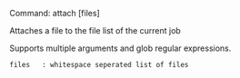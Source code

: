 Command:	attach [files]

Attaches a file to the file list of the current job

Supports multiple arguments and glob regular expressions.

    files	: whitespace seperated list of files

